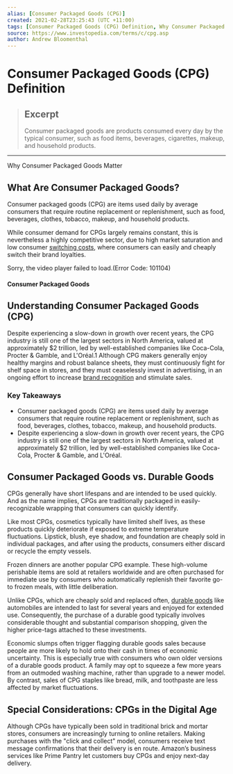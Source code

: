 ```yaml
---
alias: [Consumer Packaged Goods (CPG)]
created: 2021-02-28T23:25:43 (UTC +11:00)
tags: [Consumer Packaged Goods (CPG) Definition, Why Consumer Packaged Goods Matter]
source: https://www.investopedia.com/terms/c/cpg.asp
author: Andrew Bloomenthal
---
```


# Consumer Packaged Goods (CPG) Definition

> ## Excerpt
> Consumer packaged goods are products consumed every day by the typical consumer, such as food items, beverages, cigarettes, makeup, and household products.

---

Why Consumer Packaged Goods Matter
## What Are Consumer Packaged Goods?

Consumer packaged goods (CPG) are items used daily by average consumers that require routine replacement or replenishment, such as food, beverages, clothes, tobacco, makeup, and household products.

While consumer demand for CPGs largely remains constant, this is nevertheless a highly competitive sector, due to high market saturation and low consumer [switching costs](https://www.investopedia.com/terms/s/switchingcosts.asp), where consumers can easily and cheaply switch their brand loyalties.

Sorry, the video player failed to load.(Error Code: 101104)

#### Consumer Packaged Goods

## Understanding Consumer Packaged Goods (CPG)

Despite experiencing a slow-down in growth over recent years, the CPG industry is still one of the largest sectors in North America, valued at approximately $2 trillion, led by well-established companies like Coca-Cola, Procter & Gamble, and L'Oréal.1 Although CPG makers generally enjoy healthy margins and robust balance sheets, they must continuously fight for shelf space in stores, and they must ceaselessly invest in advertising, in an ongoing effort to increase [brand recognition](https://www.investopedia.com/terms/b/brand-recognition.asp) and stimulate sales.

### Key Takeaways

-   Consumer packaged goods (CPG) are items used daily by average consumers that require routine replacement or replenishment, such as food, beverages, clothes, tobacco, makeup, and household products.
-   Despite experiencing a slow-down in growth over recent years, the CPG industry is still one of the largest sectors in North America, valued at approximately $2 trillion, led by well-established companies like Coca-Cola, Procter & Gamble, and L'Oréal.

## Consumer Packaged Goods vs. Durable Goods

CPGs generally have short lifespans and are intended to be used quickly. And as the name implies, CPGs are traditionally packaged in easily-recognizable wrapping that consumers can quickly identify.

Like most CPGs, cosmetics typically have limited shelf lives, as these products quickly deteriorate if exposed to extreme temperature fluctuations. Lipstick, blush, eye shadow, and foundation are cheaply sold in individual packages, and after using the products, consumers either discard or recycle the empty vessels.

Frozen dinners are another popular CPG example. These high-volume perishable items are sold at retailers worldwide and are often purchased for immediate use by consumers who automatically replenish their favorite go-to frozen meals, with little deliberation.

Unlike CPGs, which are cheaply sold and replaced often, [durable goods](https://www.investopedia.com/terms/d/durables.asp) like automobiles are intended to last for several years and enjoyed for extended use. Consequently, the purchase of a durable good typically involves considerable thought and substantial comparison shopping, given the higher price-tags attached to these investments.

Economic slumps often trigger flagging durable goods sales because people are more likely to hold onto their cash in times of economic uncertainty. This is especially true with consumers who own older versions of a durable goods product. A family may opt to squeeze a few more years from an outmoded washing machine, rather than upgrade to a newer model. By contrast, sales of CPG staples like bread, milk, and toothpaste are less affected by market fluctuations.

## Special Considerations: CPGs in the Digital Age

Although CPGs have typically been sold in traditional brick and mortar stores, consumers are increasingly turning to online retailers. Making purchases with the "click and collect" model, consumers receive text message confirmations that their delivery is en route. Amazon’s business services like Prime Pantry let customers buy CPGs and enjoy next-day delivery.
